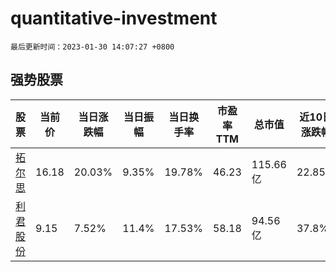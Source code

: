 # quantitative-investment

`最后更新时间：2023-01-30 14:07:27 +0800`

## 强势股票

|股票|当前价|当日涨跌幅|当日振幅|当日换手率|市盈率TTM|总市值|近10日涨跌幅|
|----|----|----|----|----|----|----|----|
|[拓尔思](https://xueqiu.com/S/SZ300229)|16.18|20.03%|9.35%|19.78%|46.23|115.66亿|22.85%|
|[利君股份](https://xueqiu.com/S/SZ002651)|9.15|7.52%|11.4%|17.53%|58.18|94.56亿|37.8%|
